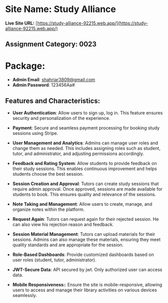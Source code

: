 # Site Name: Study Alliance

**Live Site URL:** [https://study-alliance-92215.web.app/](https://study-alliance-92215.web.app/)


## Assignment Category: 0023

# Package: 
- **Admin Email**: shahriar3809@gmail.com
- **Admin Password**: 123456Aa#



## Features and Characteristics:

- **User Authentication**: Allow users to sign up, log in. This feature ensures security and personalization of the experience.

- **Payment**: Secure and seamless payment processing for booking study sessions using Stripe.

- **User Management and Analytics**: Admins can manage user roles and change them as needed. This includes assigning roles such as student, tutor, and administrator, and adjusting permissions accordingly.

- **Feedback and Rating System**: Allow students to provide feedback on their study sessions. This enables continuous improvement and helps students choose the best session.

- **Session Creation and Approval**: Tutors can create study sessions that require admin approval. Once approved, sessions are made available for students to book. This ensures quality and relevance of the sessions.

- **Note Taking and Management**: Allow users to create, manage, and organize notes within the platform.

- **Request Again**: Tutors can request again for their rejected session. He can also view his rejection reason and feedback.

- **Session Material Management**: Tutors can upload materials for their sessions. Admins can also manage these materials, ensuring they meet quality standards and are appropriate for the session.

- **Role-Based Dashboards**: Provide customized dashboards based on user roles (student, tutor, administrator).

- **JWT-Secure Data**: API secured by jwt. Only authorized user can access data.

- **Mobile Responsiveness:**: Ensure the site is mobile-responsive, allowing users to access and manage their library activities on various devices seamlessly.

